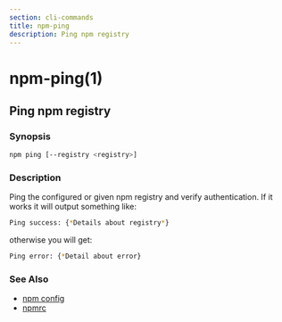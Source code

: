 ```yaml
---
section: cli-commands
title: npm-ping
description: Ping npm registry
---
```


# npm-ping(1)

## Ping npm registry

### Synopsis

```bash
npm ping [--registry <registry>]
```

### Description

Ping the configured or given npm registry and verify authentication.
If it works it will output something like:

```bash
Ping success: {*Details about registry*}
```
otherwise you will get:
```bash
Ping error: {*Detail about error}
```

### See Also

* [npm config](/cli-commands/npm-config)
* [npmrc](/configuring-npm/npmrc)
